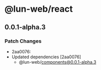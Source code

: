 # @lun-web/react

## 0.0.1-alpha.3

### Patch Changes

- 2aa0076:
- Updated dependencies [2aa0076]
  - @lun-web/components@0.0.1-alpha.3
